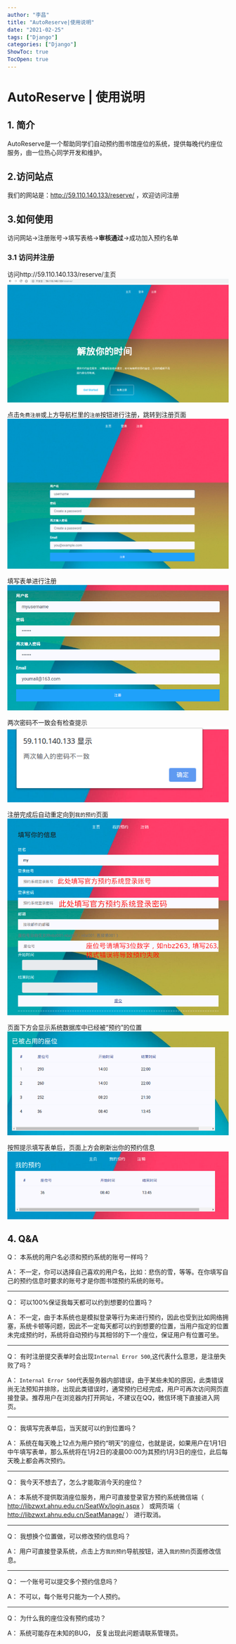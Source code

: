 ```yaml
---
author: "李昌"
title: "AutoReserve|使用说明"
date: "2021-02-25"
tags: ["Django"]
categories: ["Django"]
ShowToc: true
TocOpen: true
---
```


# AutoReserve | 使用说明

## 1. 简介

AutoReserve是一个帮助同学们自动预约图书馆座位的系统，提供每晚代约座位服务，由一位热心同学开发和维护。

## 2.访问站点

我们的网站是：http://59.110.140.133/reserve/ ，欢迎访问注册

## 3.如何使用

访问网站->注册账号->填写表格->**审核通过**->成功加入预约名单

### 3.1 访问并注册

访问http://59.110.140.133/reserve/主页  
![](./img/1.png)

点击```免费注册```或上方导航栏里的```注册```按钮进行注册，跳转到注册页面  
![注册](./img/2.png)

填写表单进行注册  
![](./img/3.png)

两次密码不一致会有检查提示  
![](./img/4.png)

注册完成后自动重定向到```我的预约```页面  
![](./img/5.png)

页面下方会显示系统数据库中已经被“预约”的位置  
![](./img/6.png)

按照提示填写表单后，页面上方会刷新出你的预约信息  
![](./img/7.png)

## 4. Q&A

Q： 本系统的用户名必须和预约系统的账号一样吗？

A： 不一定，你可以选择自己喜欢的用户名，比如：悲伤的雪，等等。在你填写自己的预约信息时要求的账号才是你图书馆预约系统的账号。

---

Q： 可以100%保证我每天都可以约到想要的位置吗？

A： 不一定，由于本系统也是模拟登录等行为来进行预约，因此也受到比如网络拥塞，系统卡顿等问题，因此不一定每天都可以约到想要的位置，当用户指定的位置未完成预约时，系统将自动预约与其相邻的下一个座位，保证用户有位置可坐。

---

Q： 有时注册提交表单时会出现```Internal Error 500```,这代表什么意思，是注册失败了吗？

A： ```Internal Error 500```代表服务器内部错误，由于某些未知的原因，此类错误尚无法预知并排除，出现此类错误时，通常预约已经完成，用户可再次访问网页直接登录。推荐用户在浏览器内打开网址，不建议在QQ，微信环境下直接进入网页。

---

Q： 我填写完表单后，当天就可以约到位置吗？

A： 系统在每天晚上12点为用户预约“明天”的座位，也就是说，如果用户在1月1日中午填写表单，那么系统将在1月2日的凌晨00:00为其预约1月3日的座位，此后每天晚上都会再次预约。

---

Q： 我今天不想去了，怎么才能取消今天的座位？

A： 本系统不提供取消座位服务，用户可直接登录官方预约系统微信端（ http://libzwxt.ahnu.edu.cn/SeatWx/login.aspx ） 或网页端（ http://libzwxt.ahnu.edu.cn/SeatManage/ ） 进行取消。

---

Q： 我想换个位置做，可以修改预约信息吗？

A： 用户可直接登录系统，点击上方```我的预约```导航按钮，进入```我的预约```页面修改信息。

---

Q： 一个账号可以提交多个预约信息吗？

A： 不可以，每个账号只能为一个人预约。

---

Q： 为什么我的座位没有预约成功？

A： 系统可能存在未知的BUG， 反复出现此问题请联系管理员。
